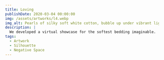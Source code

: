 ```yaml
---
title: Loving
publishDate: 2020-03-04 00:00:00
img: /assets/artworks/l4.webp
img_alt: Pearls of silky soft white cotton, bubble up under vibrant lighting
description: |
  We developed a virtual showcase for the softest bedding imaginable.
tags:
  - Artwork
  - Silhouette
  - Negative Space
---
```



